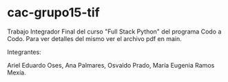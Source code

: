 # cac-grupo15-tif

Trabajo Integrador Final del curso "Full Stack Python" del programa Codo a Codo. 
Para ver detalles del mismo ver el archivo pdf en main.


Integrantes:

Ariel Eduardo Oses, 
Ana Palmares, 
Osvaldo Prado, 
María Eugenia Ramos Mexía.
